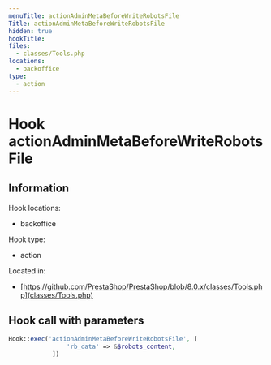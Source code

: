 ```yaml
---
menuTitle: actionAdminMetaBeforeWriteRobotsFile
Title: actionAdminMetaBeforeWriteRobotsFile
hidden: true
hookTitle: 
files:
  - classes/Tools.php
locations:
  - backoffice
type:
  - action
---
```


# Hook actionAdminMetaBeforeWriteRobotsFile

## Information

Hook locations: 
  - backoffice

Hook type: 
  - action

Located in: 
  - [https://github.com/PrestaShop/PrestaShop/blob/8.0.x/classes/Tools.php](classes/Tools.php)

## Hook call with parameters

```php
Hook::exec('actionAdminMetaBeforeWriteRobotsFile', [
                'rb_data' => &$robots_content,
            ])
```